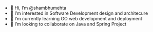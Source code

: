 - 👋 Hi, I’m @shambhumehta
- 👀 I’m interested in Software Development design and architecure
- 🌱 I’m currently learning GO web development and deployment
- 💞️ I’m looking to collaborate on Java and Spring Project


<!---
shambhumehta/shambhumehta is a ✨ special ✨ repository because its `README.md` (this file) appears on your GitHub profile.
You can click the Preview link to take a look at your changes.
--->
